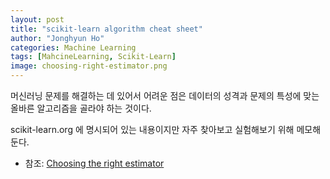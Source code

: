 ```yaml
---
layout: post
title: "scikit-learn algorithm cheat sheet"
author: "Jonghyun Ho"
categories: Machine Learning
tags: [MahcineLearning, Scikit-Learn]
image: choosing-right-estimator.png
---
```


머신러닝 문제를 해결하는 데 있어서 어려운 점은 데이터의 성격과 문제의 특성에 맞는 올바른 알고리즘을 골라야 하는 것이다.

scikit-learn.org 에 명시되어 있는 내용이지만 자주 찾아보고 실험해보기 위해 메모해둔다.

- 참조: [Choosing the right estimator](https://scikit-learn.org/stable/tutorial/machine_learning_map/index.html)
